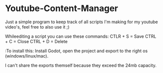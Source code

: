 # Youtube-Content-Manager
Just a simple program to keep track of all scripts I'm making for my youtube video's, feel free to also use it ;)

Whileediting a script you can use these commands:
CTLR + S = Save
CTRL + C = Close
CTRL + D = Delete


:To install this: Install Godot, open the project and export to the right os (windows/linux/mac).

I can't share the exports themself because they exceed the 24mb capacity.
